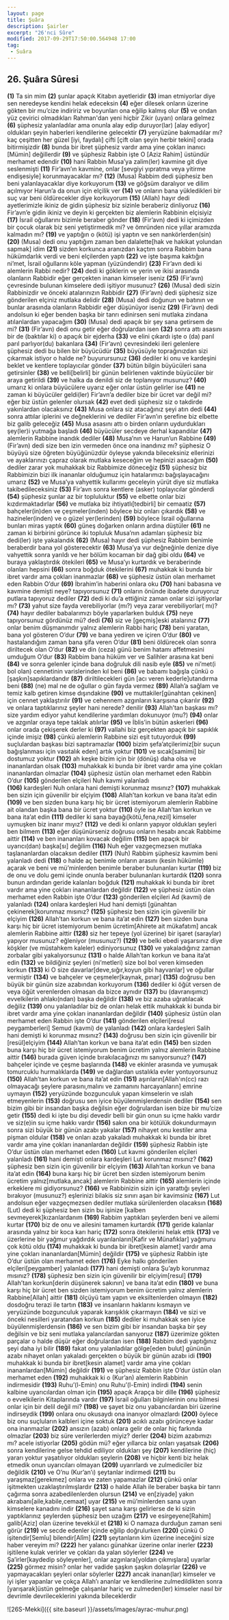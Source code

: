 ```yaml
---
layout: page
title: Şuâra
description: Şairler
excerpt: "26'nci Sûre"
modified: 2017-09-29T17:50:00.564948 17:00
tag: 
 - Suâra
---
```


## 26. Şuâra Sûresi

**(1)** Ta sin mim
**(2)** şunlar apaçık Kitabın ayetleridir
**(3)** iman etmiyorlar diye sen neredeyse kendini helak edeceksin
**(4)** eğer dilesek onların üzerine gökten bir mu’cize indiririz ve boyunları ona eğilip kalmış olur 
**(5)** ve ondan yüz çevirici olmadıkları Rahman'dan yeni hiçbir Zikir (uyarı) onlara gelmez 
**(6)** şüphesiz yalanladılar ama onunla alay edip duruyor(lar) [alay ediyor] oldukları şeyin haberleri kendilerine gelecektir
**(7)** yeryüzüne bakmadılar mı? kaç çeşitten her güzel [iyi, faydalı] çifti [çift olan şeyin herbir tekini] orada bitirmişizdir 
**(8)** bunda bir ibret şüphesiz vardır ama yine çokları inanıcı [Mümin] değillerdir
**(9)** ve şüphesiz Rabbin işte O [Aziz Rahim] üstündür merhamet edendir
**(10)** hani Rabbin Musa’ya zalim(ler) kavmine git diye seslenmişti 
**(11)** Fir’avn’ın kavmine, onlar [sevgiyi yıpratma veya yitirme endişesiyle] korunmayacaklar mı?
**(12)** (Musa) Rabbim dedi şüphesiz ben beni yalanlayacaklar diye korkuyorum 
**(13)** ve göğsüm daralıyor ve dilim açılmıyor Harun’a da onun için elçilik ver 
**(14)** ve onların bana yükledikleri bir suç var beni öldürecekler diye korkuyorum
**(15)** (Allah) hayır dedi ayetlerimizle ikiniz de gidin şüphesiz biz sizinle beraberiz dinliyoruz
**(16)** Fir’avn’e gidin ikiniz ve deyin ki gerçekten biz alemlerin Rabbinin elçisiyiz
**(17)** İsrail oğullarını bizimle beraber gönder 
**(18)** (Fir’avn) dedi ki içimizden bir çocuk olarak biz seni yetiştirmedik mi? ve ömründen nice yıllar aramızda kalmadın mı? 
**(19)** ve yaptığın o (kötü) işi yaptın ve sen nankörlerden(sin)
**(20)** (Musa) dedi onu yaptığım zaman ben dalalette[hak ve hakikat yolundan sapmak] idim
**(21)** sizden korkunca aranızdan kaçtım sonra Rabbim bana hükümdarlık verdi ve beni elçilerden yaptı
**(22)** ve işte başıma kaktığın ni’met, İsrail oğullarını köle yapman (yüzündendir)
**(23)** Fir’avn dedi ki alemlerin Rabbi nedir?
**(24)** dedi ki göklerin ve yerin ve ikisi arasında olanların Rabbidir eğer gerçekten inanan kimseler iseniz
**(25)** (Fir’avn) çevresinde bulunan kimselere dedi işitiyor musunuz?
**(26)** (Musa) dedi sizin Rabbinizdir ve önceki atalarınızın Rabbidir
**(27)** (Fir’avn) dedi şüphesiz size gönderilen elçiniz mutlaka delidir
**(28)** (Musa) dedi doğunun ve batının ve bunlar arasında olanların Rabbidir eğer düşünüyor iseniz
**(29)** (Fir’avn) dedi andolsun ki eğer benden başka bir tanrı edinirsen seni mutlaka zindana atılanlardan yapacağım
**(30)** (Musa) dedi apaçık bir şey sana getirsem de mi? 
**(31)** (Fir’avn) dedi onu getir eğer doğrulardan isen
**(32)** sonra attı asasını bir de (baktılar ki) o apaçık bir ejderha
**(33)** ve elini çıkardı işte o (da) parıl parıl parlıyor(du) bakanlara
**(34)** (Fir’avn) çevresindeki ileri gelenlere şüphesiz dedi bu bilen bir büyücüdür
**(35)** büyüsüyle toprağınızdan sizi çıkarmak istiyor o halde ne? buyurursunuz
**(36)** dediler ki onu ve kardeşini beklet ve kentlere toplayıcılar gönder 
**(37)** bütün bilgin büyücüleri sana getirsinler 
**(38)** ve belli[belirli] bir günün belirlenen vaktinde büyücüler bir araya getirildi 
**(39)** ve halka da denildi siz de toplanıyor musunuz? 
**(40)** umarız ki onlara büyücülere uyarız eğer onlar üstün gelirler ise
**(41)** ne zaman ki büyücüler geldi(ler) Fir’avn’a dediler bize bir ücret var değil mi? eğer biz üstün gelenler olursak 
**(42)** evet dedi şüphesiz siz o takdirde yakınlardan olacaksınız
**(43)** Musa onlara siz atacağınız şeyi atın dedi
**(44)** sonra attılar iplerini ve değneklerini ve dediler Fir’avn’ın şerefine biz elbette biz galib geleceğiz
**(45)** Musa asasını attı o birden onların uydurdukları şey(ler)i  yutmağa başladı
**(46)** büyücüler secdeye derhal kapandılar 
**(47)** alemlerin Rabbine inandık dediler 
**(48)** Musa’nın ve Harun’un Rabbine
**(49)** (Fir’avn) dedi size ben izin vermeden önce ona inandınız mı? şüphesiz O büyüyü size öğreten büyüğünüzdür öyleyse yakında bileceksiniz ellerinizi ve ayaklarınızı çapraz olarak mutlaka keseceğim ve hepinizi asacağım 
**(50)** dediler zarar yok muhakkak biz Rabbimize döneceğiz
**(51)** şüphesiz biz Rabbimizin bizi ilk inananlar olduğumuz için hatalarımızı bağışlayacağını umarız 
**(52)** ve Musa’ya vahyettik kullarımı geceleyin yürüt diye siz mutlaka takibedileceksiniz
**(53)** Fir’avn sonra kentlere (asker) toplayıcılar gönderdi 
**(54)** şüphesiz şunlar az bir topluluktur
**(55)** ve elbette onlar bizi kızdırmaktadırlar
**(56)** ve mutlaka biz ihtiyatlı[tedbirli] bir cemaatiz
**(57)** bahçeler(in)den ve çeşmeler(inden) böylece biz onları çıkardık 
**(58)** ve hazineler(inden) ve o güzel yer(lerinden)
**(59)** böylece İsrail oğullarına bunları miras yaptık 
**(60)** güneş doğarken onların ardına düştüler 
**(61)** ne zaman ki birbirini görünce iki topluluk Musa’nın adamları şüphesiz biz dedi(ler) işte yakalandık
**(62)** (Musa) hayır dedi şüphesiz Rabbim benimle beraberdir bana yol gösterecektir
**(63)** Musa’ya vur değneğinle denize diye vahyettik sonra yarıldı ve her bölüm kocaman bir dağ gibi oldu 
**(64)** ve buraya yaklaştırdık ötekileri
**(65)** ve Musa’yı kurtardık ve beraberinde olanları hepsini
**(66)** sonra boğduk ötekilerini
**(67)** muhakkak ki bunda bir ibret vardır ama çokları inanmazlar
**(68)** ve şüphesiz üstün olan merhamet eden Rabbin O’dur
**(69)** İbrahim’in haberini onlara oku
**(70)** hani babasına ve kavmine demişti neye? tapıyorsunuz
**(71)** onların önünde ibadete duruyoruz putlara tapıyoruz dediler
**(72)** dedi ki du’a ettiğiniz zaman onlar sizi işitiyorlar mı?
**(73)** yahut size fayda verebiliyorlar (mı?) veya zarar verebiliyorlar( mı)?
**(74)** hayır dediler babalarımızı böyle yaparlarken bulduk
**(75)** neye tapıyorsunuz gördünüz mü? dedi
**(76)** siz ve [geçmiş]eski atalarınız 
**(77)** onlar benim düşmanımdır yalnız alemlerin Rabbi hariç 
**(78)** beni yaratan, bana yol gösteren O’dur
**(79)** ve bana yediren ve içiren O’dur
**(80)** ve hastalandığım zaman bana şifa veren O’dur
**(81)** beni öldürecek olan sonra diriltecek olan O’dur
**(82)** ve din (ceza) günü benim hatamı affetmesini umduğum O’dur 
**(83)** Rabbim bana hüküm ver ve Salihler arasına kat beni
**(84)** ve sonra gelenler içinde bana doğruluk dili nasib eyle 
**(85)** ve ni’met(i bol olan) cennetinin varislerinden kıl beni 
**(86)** ve babamı bağışla çünkü o [şaşkın]sapıklardandır
**(87)** diriltilecekleri gün [acı veren kederle]utandırma beni
**(88)** (ne) mal ne de oğullar o gün fayda vermez
**(89)** Allah’a sağlam ve temiz kalb getiren kimse dışındakine
**(90)** ve muttakiler[günahtan çekinen] için cennet yaklaştırılır 
**(91)** ve cehennem azgınların karşısına çıkarılır 
**(92)** ve onlara taptıklarınız şeyler hani nerede? denilir 
**(93)** Allah’tan başkası mı? size yardım ediyor yahut kendilerine yardımları dokunuyor (mu?)
**(94)** onlar ve azgınlar oraya tepe taklak atılırlar
**(95)** ve İblis’in bütün askerleri 
**(96)** onlar orada çekişerek derler ki 
**(97)** vallahi biz gerçekten apaçık bir sapıklık içinde imişiz
**(98)** çünkü alemlerin Rabbine sizi eşit tutuyorduk 
**(99)** suçlulardan başkası bizi saptıramazlar
**(100)** bizim şefa’atçilerimiz[bir suçun bağışlanması için vasıtalık eden] artık yoktur 
**(101)** ve sıcak[samimi] bir dostumuz yoktur 
**(102)** ah keşke bizim için bir (dönüş) daha olsa ve inananlardan olsak 
**(103)** muhakkak ki bunda bir ibret vardır ama yine çokları inananlardan olmazlar
**(104)** şüphesiz üstün olan merhamet eden Rabbin O’dur
**(105)** gönderilen elçileri Nuh kavmi yalanladı	
**(106)** kardeşleri Nuh onlara hani demişti korunmaz mısınız?
**(107)** muhakkak ben sizin için güvenilir bir elçiyim
**(108)** Allah’tan korkun ve bana ita’at edin
**(109)** ve ben sizden buna karşı hiç bir ücret istemiyorum alemlerin Rabbine ait olandan başka bana bir ücret yoktur
**(110)** öyle ise Allah’tan korkun ve bana ita’at edin
**(111)** dediler ki sana bayağı[kötü,fena,rezil] kimseler uymuşken biz inanır mıyız?
**(112)** ve dedi ki onların yapıyor oldukları şeyleri ben bilmem 
**(113)** eğer düşünürseniz doğrusu onların hesabı ancak Rabbime aittir
**(114)** ve ben inananları kovacak değilim 
**(115)** ben apaçık bir uyarıcı(dan) başka[sı] değilim
**(116)** Nuh eğer vazgeçmezsen mutlaka taşlananlardan olacaksın dediler 
**(117)** (Nuh) Rabbim şüphesiz kavmim beni yalanladı dedi
**(118)** o halde aç benimle onların arasını (kesin hükümle) açarak ve beni ve mü’minlerden benimle beraber bulunanları kurtar 
**(119)** biz de onu ve dolu gemi içinde onunla beraber bulunanları kurtardık 
**(120)** sonra bunun ardından geride kalanları boğduk
**(121)** muhakkak ki bunda bir ibret vardır ama yine çokları inananlardan değildir
**(122)** ve şüphesiz üstün olan merhamet eden Rabbin işte O’dur
**(123)** gönderilen elçileri Ad (kavmi) de yalanladı 
**(124)** onlara kardeşleri Hud hani demişti [günahtan çekinerek]korunmaz mısınız?
**(125)** şüphesiz ben sizin için güvenilir bir elçiyim 
**(126)** Allah’tan korkun ve bana ita’at edin
**(127)** ben sizden buna karşı hiç bir ücret istemiyorum benim ücretim[Ahirete ait mükafatım] ancak alemlerin Rabbine aittir
**(128)** siz her tepeye (yol üzerine) bir işaret (saraylar) yapıyor musunuz? eğleniyor (musunuz?)
**(129)** ve belki ebedi yaşarsınız diye köşkler (ve müstahkem kaleler) ediniyorsunuz
**(130)** ve yakaladığınız zaman zorbalar gibi yakalıyorsunuz 
**(131)** o halde Allah’tan korkun ve bana ita’at edin
**(132)** ve bildiğiniz şeyleri (ni’metleri) size bol bol veren kimseden korkun 
**(133)** ki O size davarlar[deve,sığır,koyun gibi hayvanlar] ve oğullar vermiştir 
**(134)** ve bahçeler ve çeşmeler[kaynak, pınar]
**(135)** doğrusu ben büyük bir günün size azabından korkuyorum 
**(136)** dediler ki öğüt versen de veya öğüt verenlerden olmasan da bizce aynıdır
**(137)** bu (davranışımız) evvelkilerin ahlakı(ndan) başka değildir
**(138)** ve biz azaba uğratılacak değiliz
**(139)** onu yalanladılar biz de onları helak ettik muhakkak ki bunda bir ibret vardır ama yine çokları inananlardan değildir
**(140)** şüphesiz üstün olan merhamet eden Rabbin işte O’dur
**(141)** gönderilen elçileri[resul peygamberleri] Semud (kavmi) de yalanladı 
**(142)** onlara kardeşleri Salih hani demişti ki korunmaz mısınız?
**(143)** doğrusu ben sizin için güvenilir bir [resül]elçiyim
**(144)** Allah’tan korkun ve bana ita’at edin
**(145)** ben sizden buna karşı hiç bir ücret istemiyorum benim ücretim yalnız alemlerin Rabbine aittir
**(146)** burada güven içinde bırakılacağınızı mı sanıyorsunuz? 
**(147)** bahçeler içinde ve çeşme başlarında
**(148)** ve ekinler arasında ve yumuşak tomurcuklu hurmalıklarda 
**(149)** ve dağlardan ustalıkla evler yontuyorsunuz 
**(150)** Allah’tan korkun ve bana ita’at edin
**(151)** aşırıların[Allah'ın(cc) razı olmayacağı şeylere parasını,malını ve zamanını harcayanların] emrine uymayın
**(152)** yeryüzünde bozgunculuk yapan kimselerin ve ıslah etmeyenlerin
**(153)** doğrusu sen iyice büyülenmişlerdensin dediler 
**(154)** sen bizim gibi bir insandan başka değilsin eğer doğrulardan isen bize bir mu’cize getir
**(155)** dedi ki işte bu dişi devedir belli bir gün onun su içme hakkı vardır ve siz(e)in su içme hakkı vardır 
**(156)** sakın ona bir kötülük dokundurmayın sonra sizi büyük bir günün azabı yakalar 
**(157)** nihayet onu kestiler ama pişman oldular 
**(158)** ve onları azab yakaladı muhakkak ki bunda bir ibret vardır ama yine çokları inananlardan değildir
**(159)** şüphesiz Rabbin işte O’dur üstün olan merhamet eden
**(160)** Lut kavmi gönderilen elçileri yalanladı
**(161)** hani demişti onlara kardeşleri Lut korunmaz mısınız?
**(162)** şüphesiz ben sizin için güvenilir bir elçiyim
**(163)** Allah’tan korkun ve bana ita’at edin
**(164)** buna karşı hiç bir ücret ben sizden istemiyorum benim ücretim yalnız[mutlaka,ancak] alemlerin Rabbine aittir
**(165)** alemlerin içinde erkeklere mi gidiyorsunuz?
**(166)** ve Rabbinizin sizin için yarattığı şeyleri bırakıyor  (musunuz?) eşlerinizi bilakis siz sınırı aşan bir kavimsiniz
**(167)** Lut andolsun eğer vazgeçmezsen dediler mutlaka sürülenlerden olacaksın
**(168)** (Lut) dedi ki şüphesiz ben sizin bu işinize [kalben sevmeyerek]kızanlardanım
**(169)** Rabbim yaptıkları şeylerden beni ve ailemi kurtar 
**(170)** biz de onu ve ailesini tamamen kurtardık 
**(171)** geride kalanlar arasında yalnız bir koca karı hariç 
**(172)** sonra ötekilerini helak ettik
**(173)** ve üzerlerine bir yağmur yağdırdık uyarılanların[Kafir ve Münafıklar] yağmuru çok kötü oldu 
**(174)** muhakkak ki bunda bir ibret[kesin alamet] vardır ama yine çokları inananlardan[Mümin] değildir
**(175)** ve şüphesiz Rabbin işte O’dur üstün olan merhamet eden
**(176)** Eyke halkı gönderilen elçileri[peygamber] yalanladı
**(177)** hani demişti onlara Şu’ayb korunmaz mısınız?
**(178)** şüphesiz ben sizin için güvenilir bir elçiyim[resul]
**(179)** Allah’tan korkun[derin düşünerek sakının] ve bana ita’at edin
**(180)** ve buna karşı hiç bir ücret ben sizden istemiyorum benim ücretim yalnız alemlerin Rabbine[Allah] aittir
**(181)** ölçüyü tam yapın ve eksiltenlerden olmayın
**(182)** dosdoğru terazi ile tartın 
**(183)** ve insanların haklarını kısmayın ve yeryüzünde bozgunculuk yaparak karışıklık çıkarmayın 
**(184)** ve sizi ve önceki nesilleri yaratandan korkun
**(185)** dediler ki muhakkak sen iyice büyülenmişlerdensin 
**(186)** ve sen bizim gibi bir insandan başka bir şey değilsin ve biz seni mutlaka yalancılardan sanıyoruz
**(187)** üzerimize gökten parçalar o halde düşür eğer doğrulardan isen
**(188)** Rabbim dedi yaptığınız şeyi daha iyi bilir 
**(189)** fakat onu yalanladılar gölge[eden bulut] gününün azabı nihayet onları yakaladı gerçekten o büyük bir günün azabı idi
**(190)** muhakkak ki bunda bir ibret[kesin alamet] vardır ama yine çokları inananlardan[Mümin] değildir
**(191)** ve şüphesiz Rabbin işte O’dur üstün olan merhamet eden 
**(192)** muhakkak ki o (Kur’an) alemlerin Rabbinin indirmesidir
**(193)** Ruhu’(l-Emin) onu Ruhu’(l-Emin) indirdi 
**(194)** senin kalbine uyarıcılardan olman için
**(195)** apaçık Arapça bir dille
**(196)** şüphesiz o evvelkilerin Kitaplarında vardır
**(197)** İsrail oğulları bilginlerinin onu bilmesi onlar için bir delil değil mi? 
**(198)** ve şayet biz onu yabancılardan biri üzerine indirseydik 
**(199)** onlara onu okusaydı ona inanıyor olmazlardı 
**(200)** öylece biz onu suçluların kalbleri içine soktuk 
**(201)** acıklı azabı görünceye kadar ona inanmazlar
**(202)** ansızın (azab) onlara gelir de onlar hiç farkında olmazlar
**(203)** biz süre verilerlerden miyiz? derler
**(204)** bizim azabımızı mı? acele istiyorlar
**(205)** gödün mü? eğer yıllarca biz onları yaşatsak 
**(206)** sonra kendilerine gelse tehdid ediliyor oldukları şey
**(207)** kendilerine (hiç) yararı yoktur yaşatılıyor oldukları şeylerin
**(208)** ve hiçbir kenti biz helak etmedik onun uyarıcıları olmayan 
**(209)** uyarırlardı ve zulmediciler biz değildik
**(210)** ve O’nu (Kur’an’ı) şeytanlar indirmedi 
**(211)** bu yaraşmaz[gerekmez] onlara ve zaten yapamazlar
**(212)** çünkü onlar işitmekten uzaklaştırılmışlardır
**(213)** o halde Allah ile beraber başka bir tanrı çağırma sonra azabedilenlerden olursun 
**(214)** ve en[ziyade] yakın akrabanı[aile,kabile,cemaat] uyar 
**(215)** ve mü’minlerden sana uyan kimselere kanadını indir 
**(216)** şayet sana karşı gelirlerse de ki sizin yaptıklarınız şeylerden şüphesiz ben uzağım 
**(217)** ve esirgeyene[Rahim] galib[Aziz] olan üzerine tevekkül et 
**(218)** ki O namaza durduğun zaman seni görür 
**(219)** ve secde edenler içinde eğilip doğrulurken 
**(220)** çünkü O işitendir[Semîu] bilendir[Alîm]
**(221)** şeytanların kim üzerine ineceğini size haber vereyim mi?
**(222)** her yalancı günahkar üzerine onlar inerler 
**(223)** işitilene kulak verirler ve çokları da yalan söylerler
**(224)** ve Şa’irler[kaydedip söyleyenler], onlar azgınlara[yoldan çıkmışlara] uyarlar
**(225)** görmez misin? onlar her vadide şaşkın şaşkın dolaşırlar
**(226)** ve yapmayacakları şeyleri onlar söylerler 
**(227)** ancak inanan(lar) kimseler ve iyi işler yapanlar ve çokça Allah’ı ananlar ve kendilerine zulmedildikten sonra [yarışarak]üstün gelmeğe çalışanlar hariç ve zulmeden(ler) kimseler nasıl bir devrimle devrileceklerini yakında bileceklerdir

![26S-Mekki]({{ site.baseurl }}/assets/images/ayrac-muhur.png)
